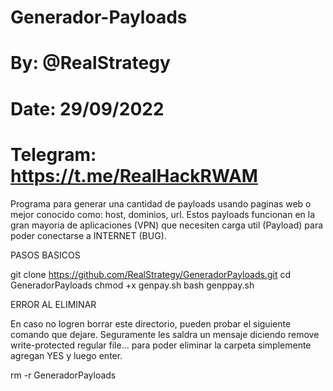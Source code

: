 # Generador-Payloads
# By: @RealStrategy
# Date: 29/09/2022
# Telegram: https://t.me/RealHackRWAM

Programa para generar una cantidad de payloads usando paginas web o mejor conocido como: host, dominios, url. Estos payloads funcionan en la gran mayoria de aplicaciones (VPN) que necesiten carga util (Payload) para poder conectarse a INTERNET (BUG). 

PASOS BASICOS 

git clone https://github.com/RealStrategy/GeneradorPayloads.git
cd GeneradorPayloads
chmod +x genpay.sh
bash genppay.sh

ERROR AL ELIMINAR

En caso no logren borrar este directorio, pueden probar el siguiente comando que dejare. Seguramente les saldra un mensaje diciendo remove write-protected regular file... para poder eliminar la carpeta simplemente agregan YES y luego enter.

rm -r GeneradorPayloads 
